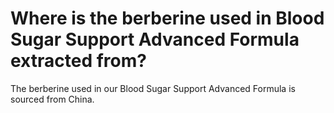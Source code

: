 # Where is the berberine used in Blood Sugar Support Advanced Formula extracted from?

The berberine used in our Blood Sugar Support Advanced Formula is sourced from China.